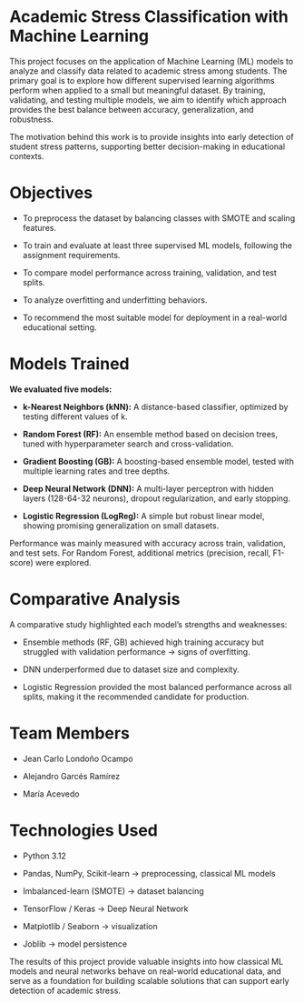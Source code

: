# Academic Stress Classification with Machine Learning

This project focuses on the application of Machine Learning (ML) models to analyze and classify data related to academic stress among students. The primary goal is to explore how different supervised learning algorithms perform when applied to a small but meaningful dataset. By training, validating, and testing multiple models, we aim to identify which approach provides the best balance between accuracy, generalization, and robustness.

The motivation behind this work is to provide insights into early detection of student stress patterns, supporting better decision-making in educational contexts.

# Objectives

- To preprocess the dataset by balancing classes with SMOTE and scaling features.

- To train and evaluate at least three supervised ML models, following the assignment requirements.

- To compare model performance across training, validation, and test splits.

- To analyze overfitting and underfitting behaviors.

- To recommend the most suitable model for deployment in a real-world educational setting.

# Models Trained

**We evaluated five models:**

- **k-Nearest Neighbors (kNN):** A distance-based classifier, optimized by testing different values of k.

- **Random Forest (RF):** An ensemble method based on decision trees, tuned with hyperparameter search and cross-validation.

- **Gradient Boosting (GB):** A boosting-based ensemble model, tested with multiple learning rates and tree depths.

- **Deep Neural Network (DNN):** A multi-layer perceptron with hidden layers (128-64-32 neurons), dropout regularization, and early stopping.

- **Logistic Regression (LogReg):** A simple but robust linear model, showing promising generalization on small datasets.

Performance was mainly measured with accuracy across train, validation, and test sets. For Random Forest, additional metrics (precision, recall, F1-score) were explored.

# Comparative Analysis

A comparative study highlighted each model’s strengths and weaknesses:

- Ensemble methods (RF, GB) achieved high training accuracy but struggled with validation performance → signs of overfitting.

- DNN underperformed due to dataset size and complexity.

- Logistic Regression provided the most balanced performance across all splits, making it the recommended candidate for production.

# Team Members

- Jean Carlo Londoño Ocampo

- Alejandro Garcés Ramírez

- María Acevedo

# Technologies Used

- Python 3.12

- Pandas, NumPy, Scikit-learn → preprocessing, classical ML models

- Imbalanced-learn (SMOTE) → dataset balancing

- TensorFlow / Keras → Deep Neural Network

- Matplotlib / Seaborn → visualization

- Joblib → model persistence

The results of this project provide valuable insights into how classical ML models and neural networks behave on real-world educational data, and serve as a foundation for building scalable solutions that can support early detection of academic stress.
